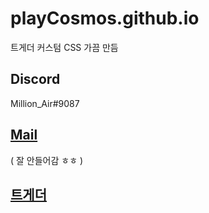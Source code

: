 # playCosmos.github.io
트게더 커스텀 CSS 가끔 만듬

#### 
#### 

## Discord
 Million_Air#9087 
## [Mail](Millionair9087@gmail.com) 
( 잘 안들어감 ㅎㅎ )
## [트게더](https://tgd.kr/million_air)
